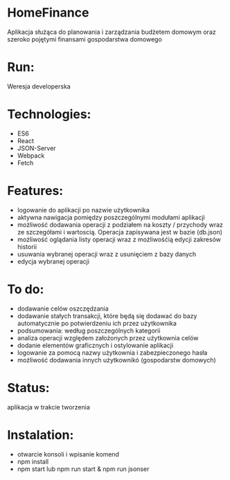 # HomeFinance
Aplikacja służąca do planowania i zarządzania budżetem domowym oraz szeroko pojętymi finansami gospodarstwa domowego

# Run:
Weresja developerska

# Technologies:
- ES6
- React
- JSON-Server
- Webpack
- Fetch

# Features:
- logowanie do aplikacji po nazwie użytkownika
- aktywna nawigacja pomiędzy poszczególnymi modułami aplikacji
- możliwość dodawania operacji z podziałem na koszty / przychody wraz ze
  szczegółami i wartoscią. Operacja zapisywana jest w bazie (db.json)
- możliwość oglądania listy operacji wraz z możliwośćią edycji zakresów
  historii
- usuwania wybranej operacji wraz z usunięciem z bazy danych
- edycja wybranej operacji

# To do:
- dodawanie celów oszczędzania
- dodawanie stałych transakcji, które będą się dodawać do bazy automatycznie
  po potwierdzeniu ich przez użytkownika
- podsumowania: według poszczególnych kategorii
- analiza operacji względem założonych przez użytkownia celów
- dodanie elementów graficznych i ostylowanie aplikacji
- logowanie za pomocą nazwy użytkownia i zabezpieczonego hasła
- możliwość dodawania innych użytkownikó (gospodarstw domowych)

# Status:
aplikacja w trakcie tworzenia

# Instalation:
- otwarcie konsoli i wpisanie komend
- npm install
- npm start lub npm run start & npm run jsonser
